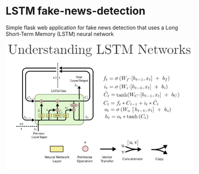 # LSTM fake-news-detection
Simple flask web application for fake news detection that uses a Long Short-Term Memory (LSTM) neural network

![Inside a LSTM unit](static/Lstm_unit.png)

